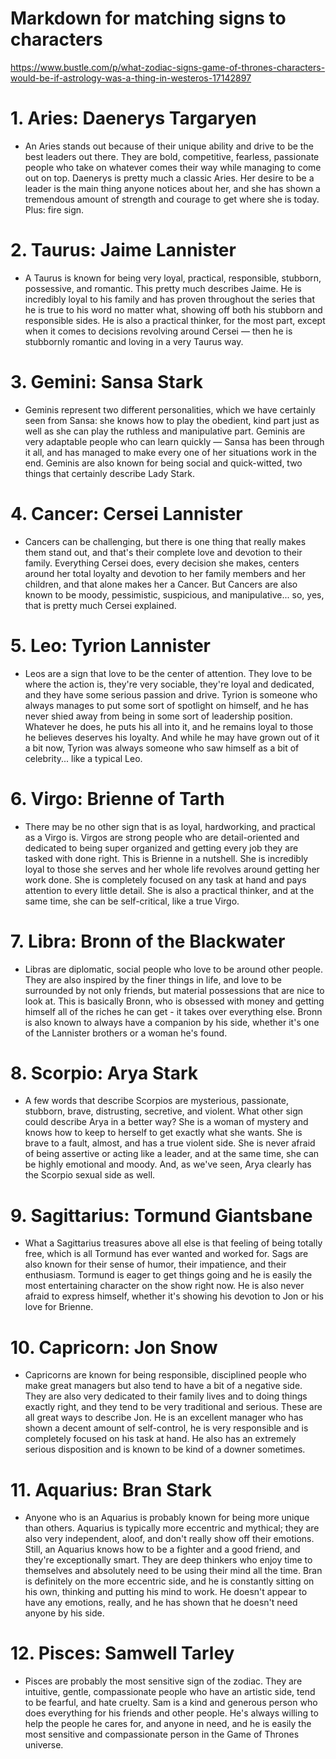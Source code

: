# Markdown for matching signs to characters
https://www.bustle.com/p/what-zodiac-signs-game-of-thrones-characters-would-be-if-astrology-was-a-thing-in-westeros-17142897

# 1. Aries: Daenerys Targaryen
* An Aries stands out because of their unique ability and drive to be the best leaders out there. They are bold, competitive, fearless, passionate people who take on whatever comes their way while managing to come out on top. Daenerys is pretty much a classic Aries. Her desire to be a leader is the main thing anyone notices about her, and she has shown a tremendous amount of strength and courage to get where she is today. Plus: fire sign.

# 2. Taurus: Jaime Lannister
* A Taurus is known for being very loyal, practical, responsible, stubborn, possessive, and romantic. This pretty much describes Jaime. He is incredibly loyal to his family and has proven throughout the series that he is true to his word no matter what, showing off both his stubborn and responsible sides. He is also a practical thinker, for the most part, except when it comes to decisions revolving around Cersei — then he is stubbornly romantic and loving in a very Taurus way.

# 3. Gemini: Sansa Stark
* Geminis represent two different personalities, which we have certainly seen from Sansa: she knows how to play the obedient, kind part just as well as she can play the ruthless and manipulative part. Geminis are very adaptable people who can learn quickly — Sansa has been through it all, and has managed to make every one of her situations work in the end. Geminis are also known for being social and quick-witted, two things that certainly describe Lady Stark.

# 4. Cancer: Cersei Lannister
* Cancers can be challenging, but there is one thing that really makes them stand out, and that's their complete love and devotion to their family. Everything Cersei does, every decision she makes, centers around her total loyalty and devotion to her family members and her children, and that alone makes her a Cancer. But Cancers are also known to be moody, pessimistic, suspicious, and manipulative... so, yes, that is pretty much Cersei explained.

# 5. Leo: Tyrion Lannister
* Leos are a sign that love to be the center of attention. They love to be where the action is, they're very sociable, they're loyal and dedicated, and they have some serious passion and drive. Tyrion is someone who always manages to put some sort of spotlight on himself, and he has never shied away from being in some sort of leadership position. Whatever he does, he puts his all into it, and he remains loyal to those he believes deserves his loyalty. And while he may have grown out of it a bit now, Tyrion was always someone who saw himself as a bit of celebrity... like a typical Leo.

# 6. Virgo: Brienne of Tarth
* There may be no other sign that is as loyal, hardworking, and practical as a Virgo is. Virgos are strong people who are detail-oriented and dedicated to being super organized and getting every job they are tasked with done right. This is Brienne in a nutshell. She is incredibly loyal to those she serves and her whole life revolves around getting her work done. She is completely focused on any task at hand and pays attention to every little detail. She is also a practical thinker, and at the same time, she can be self-critical, like a true Virgo.

# 7. Libra: Bronn of the Blackwater
* Libras are diplomatic, social people who love to be around other people. They are also inspired by the finer things in life, and love to be surrounded by not only friends, but material possessions that are nice to look at. This is basically Bronn, who is obsessed with money and getting himself all of the riches he can get - it takes over everything else. Bronn is also known to always have a companion by his side, whether it's one of the Lannister brothers or a woman he's found.

# 8. Scorpio: Arya Stark
* A few words that describe Scorpios are mysterious, passionate, stubborn, brave, distrusting, secretive, and violent. What other sign could describe Arya in a better way? She is a woman of mystery and knows how to keep to herself to get exactly what she wants. She is brave to a fault, almost, and has a true violent side. She is never afraid of being assertive or acting like a leader, and at the same time, she can be highly emotional and moody. And, as we've seen, Arya clearly has the Scorpio sexual side as well.

# 9. Sagittarius: Tormund Giantsbane
* What a Sagittarius treasures above all else is that feeling of being totally free, which is all Tormund has ever wanted and worked for. Sags are also known for their sense of humor, their impatience, and their enthusiasm. Tormund is eager to get things going and he is easily the most entertaining character on the show right now. He is also never afraid to express himself, whether it's showing his devotion to Jon or his love for Brienne.

# 10. Capricorn: Jon Snow
* Capricorns are known for being responsible, disciplined people who make great managers but also tend to have a bit of a negative side. They are also very dedicated to their family lives and to doing things exactly right, and they tend to be very traditional and serious. These are all great ways to describe Jon. He is an excellent manager who has shown a decent amount of self-control, he is very responsible and is completely focused on his task at hand. He also has an extremely serious disposition and is known to be kind of a downer sometimes.

# 11. Aquarius: Bran Stark
* Anyone who is an Aquarius is probably known for being more unique than others. Aquarius is typically more eccentric and mythical; they are also very independent, aloof, and don't really show off their emotions. Still, an Aquarius knows how to be a fighter and a good friend, and they're exceptionally smart. They are deep thinkers who enjoy time to themselves and absolutely need to be using their mind all the time. Bran is definitely on the more eccentric side, and he is constantly sitting on his own, thinking and putting his mind to work. He doesn't appear to have any emotions, really, and he has shown that he doesn't need anyone by his side.

# 12. Pisces: Samwell Tarley
* Pisces are probably the most sensitive sign of the zodiac. They are intuitive, gentle, compassionate people who have an artistic side, tend to be fearful, and hate cruelty. Sam is a kind and generous person who does everything for his friends and other people. He's always willing to help the people he cares for, and anyone in need, and he is easily the most sensitive and compassionate person in the Game of Thrones universe.